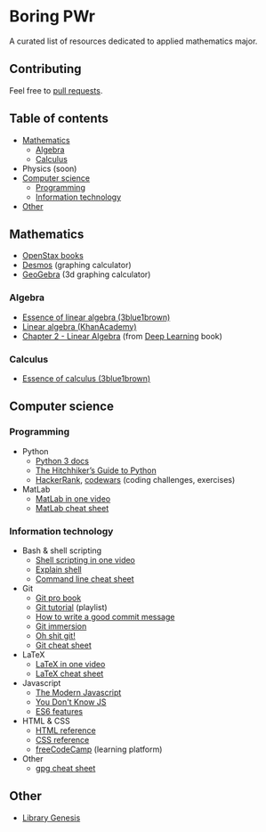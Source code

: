 # Boring PWr
A curated list of resources dedicated to applied mathematics major.

## Contributing
Feel free to [pull requests](https://github.com/szacho/boring-pwr/pulls).

## Table of contents
- [Mathematics](https://github.com/szacho/boring-pwr#mathematics)
	- [Algebra](https://github.com/szacho/boring-pwr#algebra)
	- [Calculus](https://github.com/szacho/boring-pwr#calculus)
- Physics (soon)
- [Computer science](https://github.com/szacho/boring-pwr#computer-science)
	- [Programming](https://github.com/szacho/boring-pwr#programming)
	- [Information technology](https://github.com/szacho/boring-pwr#information-technology)
- [Other](https://github.com/szacho/boring-pwr#other)

## Mathematics
- [OpenStax books](https://openstax.org/subjects/math)
- [Desmos](https://www.desmos.com/calculator) (graphing calculator)
- [GeoGebra](https://www.geogebra.org/classic/3d) (3d graphing calculator)
### Algebra
- [Essence of linear algebra (3blue1brown)](https://www.youtube.com/playlist?list=PLZHQObOWTQDPD3MizzM2xVFitgF8hE_ab)
- [Linear algebra (KhanAcademy)](https://www.khanacademy.org/math/linear-algebra)
- [Chapter 2 - Linear Algebra](http://www.deeplearningbook.org/contents/linear_algebra.html) (from [Deep Learning](http://www.deeplearningbook.org/) book)
### Calculus
- [Essence of calculus (3blue1brown)](https://www.youtube.com/playlist?list=PLZHQObOWTQDMsr9K-rj53DwVRMYO3t5Yr)

## Computer science
### Programming
- Python
	- [Python 3 docs](https://docs.python.org/3/)
	- [The Hitchhiker’s Guide to Python](https://docs.python-guide.org/)
	- [HackerRank](https://www.hackerrank.com/), [codewars](https://www.codewars.com/) (coding challenges, exercises)
- MatLab
	- [MatLab in one video](https://youtu.be/NSSTkkKRabI)
	- [MatLab cheat sheet](https://s3-us-west-2.amazonaws.com/steventhornton.ca/A_Matlab_Cheat_Sheet/MatlabCheatsheet.pdf)

### Information technology
- Bash & shell scripting
	- [Shell scripting in one video](https://youtu.be/hwrnmQumtPw)
	- [Explain shell](https://explainshell.com/)
	- [Command line cheat sheet](https://mega.nz/#!ohl3SaII!jtD9Hoomn0QptNhCps9xyupGkyTDwsDIHPXcidssTK0)
- Git
	- [Git pro book](https://git-scm.com/book/en/v2)
	- [Git tutorial](https://www.youtube.com/playlist?list=PL4cUxeGkcC9goXbgTDQ0n_4TBzOO0ocPR) (playlist)
	- [How to write a good commit message](https://chris.beams.io/posts/git-commit/)
	- [Git immersion](http://gitimmersion.com/index.html)
	- [Oh shit git!](http://ohshitgit.com/)
	- [Git cheat sheet](https://mega.nz/#!JgtF0S6Q!8TmDNxSNYgDdYdGoArPoxmX7c6cFr2FBFenR1Ys1Nzc)
- LaTeX
	- [LaTeX in one video](https://youtu.be/VhmkLrOjLsw)
	- [LaTeX cheat sheet](https://wch.github.io/latexsheet/latexsheet-a4.pdf)
- Javascript
	- [The Modern Javascript](https://javascript.info/)
	- [You Don't Know JS](https://github.com/getify/You-Dont-Know-JS)
	- [ES6 features](http://es6-features.org/)
- HTML & CSS
	- [HTML reference](https://htmlreference.io/)
	- [CSS reference](https://cssreference.io/)
	- [freeCodeCamp](https://www.freecodecamp.org/) (learning platform)
- Other
	- [gpg cheat sheet](https://devhints.io/gnupg)

## Other
- [Library Genesis](http://gen.lib.rus.ec/)
